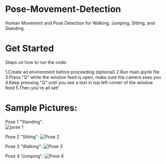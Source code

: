 # Pose-Movement-Detection
Human Movement and Pose Detection for Walking, Jumping, Sitting, and Standing.

# Get Started
Steps on how to run the code:

1.Create an environment before proceeding (optional)
2.Run main.ipynb file
3.Press "Q" while the window feed is open, make sure the camera sees you
4.Keep pressing "Q" until you see a text in top left corner of the window feed
5.Then you're all set!

# Sample Pictures: 


Pose 1 "Standing":        
![pose 1](https://github.com/user-attachments/assets/a3d92896-1bc2-4e9c-a6e4-40674de45855)

Pose 2 "Sitting":
![Pose 2](https://github.com/user-attachments/assets/c6b14dd1-a3f8-41cf-b45a-7bf4f570ac55)

Pose 3 "Walking":
![Pose 3](https://github.com/user-attachments/assets/c89a14cf-cd18-4bea-968c-6bb7b8ed8e61)

Pose 4 "Jumping":
![Pose 4](https://github.com/user-attachments/assets/25e6f531-ded3-4fd6-aed4-ef4a23b2603d)
